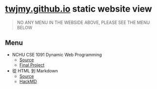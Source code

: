 # [twjmy.github.io](https://twjmy.github.io) static website view
> NO ANY MENU IN THE WEBSIDE ABOVE, PLEASE SEE THE MENU BELOW
## Menu
+ NCHU CSE 1091 Dynamic Web Programming
	+ [Source](DynamicWebDesign)
	+ [Final Project](https://twjmy.github.io/DynamicWebDesign)
+ 從 HTML 到 Markdown
	+ [Source](MDHTML)
	+ [HackMD](https://hackmd.io/@NCHUIT/mdhtml)
